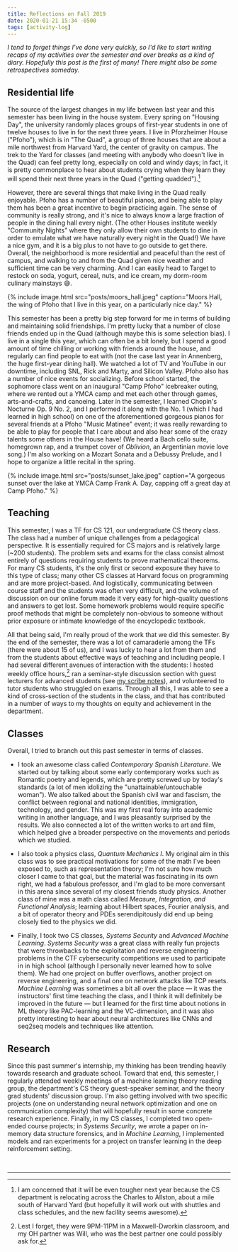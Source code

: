 ```yaml
---
title: Reflections on Fall 2019
date: 2020-01-21 15:34 -0500
tags: [activity-log]
---
```

*I tend to forget things I've done very quickly, so I'd like to start writing recaps of my activities over the semester and over breaks as a kind of diary. Hopefully this post is the first of many! There might also be some retrospectives someday.*

## Residential life

The source of the largest changes in my life between last year and this semester has been living in the house system. Every spring on "Housing Day", the university randomly places groups of first-year students in one of twelve houses to live in for the next three years. I live in Pforzheimer House ("Pfoho"), which is in "The Quad", a group of three houses that are about a mile northwest from Harvard Yard, the center of gravity on campus. The trek to the Yard for classes (and meeting with anybody who doesn't live in the Quad) can feel pretty long, especially on cold and windy days; in fact, it is pretty commonplace to hear about students crying when they learn they will spend their next three years in the Quad ("getting quadded").[^allston]

However, there are several things that make living in the Quad really enjoyable. Pfoho has a number of beautiful pianos, and being able to play them has been a great incentive to begin practicing again. The sense of community is really strong, and it's nice to always know a large fraction of people in the dining hall every night. (The other Houses institute weekly "Community Nights" where they only allow their own students to dine in order to emulate what we have naturally every night in the Quad!) We have a nice gym, and it is a big plus to not have to go outside to get there. Overall, the neighborhood is more residential and peaceful than the rest of campus, and walking to and from the Quad given nice weather and sufficient time can be very charming. And I can easily head to Target to restock on soda, yogurt, cereal, nuts, and ice cream, my dorm-room culinary mainstays 😅.

{% include image.html src="posts/moors_hall.jpeg" caption="Moors Hall, the wing of Pfoho that I live in this year, on a particularly nice day." %}

This semester has been a pretty big step forward for me in terms of building and maintaining solid friendships. I'm pretty lucky that a number of close friends ended up in the Quad (although maybe this is some selection bias). I live in a single this year, which can often be a bit lonely, but I spend a good amount of time chilling or working with friends around the house, and regularly can find people to eat with (not the case last year in Annenberg, the huge first-year dining hall). We watched a lot of TV and YouTube in our downtime, including SNL, Rick and Marty, and Silicon Valley. Pfoho also has a number of nice events for socializing. Before school started, the sophomore class went on an inaugural "Camp Pfoho" icebreaker outing, where we rented out a YMCA camp and met each other through games, arts-and-crafts, and canoeing. Later in the semester, I learned Chopin's Nocturne Op. 9 No. 2, and I performed it along with the No. 1 (which I had learned in high school) on one of the aforementioned gorgeous pianos for several friends at a Pfoho "Music Matinee" event; it was really rewarding to be able to play for people that I care about and also hear some of the crazy talents some others in the House have! (We heard a Bach cello suite, homegrown rap, and a trumpet cover of *Oblivion*, an Argentinian movie love song.) I'm also working on a Mozart Sonata and a Debussy Prelude, and I hope to organize a little recital in the spring.

{% include image.html src="posts/sunset_lake.jpeg" caption="A gorgeous sunset over the lake at YMCA Camp Frank A. Day, capping off a great day at Camp Pfoho." %}

## Teaching

This semester, I was a TF for CS 121, our undergraduate CS theory class. The class had a number of unique challenges from a pedagogical perspective. It is essentially required for CS majors and is relatively large (~200 students). The problem sets and exams for the class consist almost entirely of questions requiring students to prove mathematical theorems. For many CS students, it's the only first or second exposure they have to this type of class; many other CS classes at Harvard focus on programming and are more project-based. And logistically, communicating between course staff and the students was often very difficult, and the volume of discussion on our online forum made it very easy for high-quality questions and answers to get lost. Some homework problems would require specific proof methods that might be completely non-obvious to someone without prior exposure or intimate knowledge of the encyclopedic textbook.

All that being said, I'm really proud of the work that we did this semester. By the end of the semester, there was a lot of camaraderie among the TFs (there were about 15 of us), and I was lucky to hear a lot from them and from the students about effective ways of teaching and including people. I had several different avenues of interaction with the students: I hosted weekly office hours,[^oh] ran a seminar-style discussion section with guest lecturers for advanced students (see [my scribe notes](/papers/cs_121_5_2019.pdf)), and volunteered to tutor students who struggled on exams. Through all this, I was able to see a kind of cross-section of the students in the class, and that has contributed in a number of ways to my thoughts on equity and achievement in the department.

## Classes

Overall, I tried to branch out this past semester in terms of classes.

- I took an awesome class called *Contemporary Spanish Literature*. We started out by talking about some early contemporary works such as Romantic poetry and legends, which are pretty screwed up by today's standards (a lot of men idolizing the "unattainable/untouchable woman"). We also talked about the Spanish civil war and fascism, the conflict between regional and national identities, immigration, technology, and gender. This was my first real foray into academic writing in another language, and I was pleasantly surprised by the results. We also connected a lot of the written works to art and film, which helped give a broader perspective on the movements and periods which we studied.

- I also took a physics class, *Quantum Mechanics I*. My original aim in this class was to see practical motivations for some of the math I've been exposed to, such as representation theory; I'm not sure how much closer I came to that goal, but the material was fascinating in its own right, we had a fabulous professor, and I'm glad to be more conversant in this arena since several of my closest friends study physics. Another class of mine was a math class called *Measure, Integration, and Functional Analysis*; learning about Hilbert spaces, Fourier analysis, and a bit of operator theory and PDEs serendipitously did end up being closely tied to the physics we did.

- Finally, I took two CS classes, *Systems Security* and *Advanced Machine Learning*. *Systems Security* was a great class with really fun projects that were throwbacks to the exploitation and reverse engineering problems in the CTF cybersecurity competitions we used to participate in in high school (although I personally never learned how to solve them). We had one project on buffer overflows, another project on reverse engineering, and a final one on network attacks like TCP resets. *Machine Learning* was sometimes a bit all over the place — it was the instructors' first time teaching the class, and I think it will definitely be improved in the future — but I learned for the first time about notions in ML theory like PAC-learning and the VC-dimension, and it was also pretty interesting to hear about neural architectures like CNNs and seq2seq models and techniques like attention.

## Research

Since this past summer's internship, my thinking has been trending heavily towards research and graduate school. Toward that end, this semester, I regularly attended weekly meetings of a machine learning theory reading group, the department's CS theory guest-speaker seminar, and the theory grad students' discussion group. I'm also getting involved with two specific projects (one on understanding neural network optimization and one on communication complexity) that will hopefully result in some concrete research experience. Finally, in my CS classes, I completed two open-ended course projects; in *Systems Security*, we wrote a paper on in-memory data structure forensics, and in *Machine Learning*, I implemented models and ran experiments for a project on transfer learning in the deep reinforcement setting.

<br/>
<hr/>

[^allston]: I am concerned that it will be even tougher next year because the CS department is relocating across the Charles to Allston, about a mile south of Harvard Yard (but hopefully it will work out with shuttles and class schedules, and the new facility seems awesome).
[^oh]: Lest I forget, they were 9PM-11PM in a Maxwell-Dworkin classroom, and my OH partner was Will, who was the best partner one could possibly ask for.